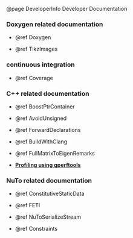 @page DeveloperInfo Developer Documentation

### Doxygen related documentation

* @ref Doxygen

* @ref TikzImages

### continuous integration

* @ref Coverage

### C++ related documentation

* @ref BoostPtrContainer

* @ref AvoidUnsigned

* @ref ForwardDeclarations

* @ref BuildWithClang

* @ref FullMatrixToEigenRemarks

* [**Profiling using gperftools**](https://github.com/nutofem/nuto/wiki/How-to-profile-a-NuTo-application-using-the-Google-Perftools)

### NuTo related documentation

* @ref ConstitutiveStaticData

* @ref FETI

* @ref NuToSerializeStream

* @ref Constraints
